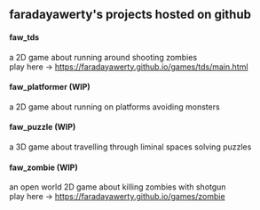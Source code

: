 
## faradayawerty's projects hosted on github

#### faw_tds
a 2D game about running around shooting zombies\
play here → https://faradayawerty.github.io/games/tds/main.html

#### faw_platformer (WIP)
a 2D game about running on platforms avoiding monsters

#### faw_puzzle (WIP)
a 3D game about travelling through liminal spaces solving puzzles

#### faw_zombie (WIP)
an open world 2D game about killing zombies with shotgun\
play here → https://faradayawerty.github.io/games/zombie
